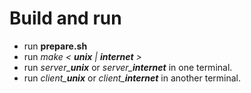 # Build and run
* run **prepare.sh**
* run *make < **unix** | **internet** >*
* run *server_**unix*** or *server_**internet*** in one terminal.
* run *client_**unix*** or *client_**internet*** in another terminal.